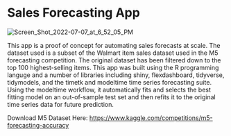 # Sales Forecasting App

![Screen_Shot_2022-07-07_at_6_52_05_PM](https://user-images.githubusercontent.com/32493276/178042319-15ed1be5-2d42-452c-aa14-cd07a52c6c36.jpg)


This app is a proof of concept for automating sales forecasts at scale. The dataset used is a subset of the Walmart item sales dataset used in the M5 forecasting competition. The original dataset has been filtered down to the top 100 highest-selling items. This app was built using the R programming languge and a number of libraries including shiny, flexdashboard, tidyverse, tidymodels, and the timetk and modeltime time series forecasting suite. Using the modeltime workflow, it automatically fits and selects the best fitting model on an out-of-sample test set and then refits it to the original time series data for future prediction. 

Download M5 Dataset Here: https://www.kaggle.com/competitions/m5-forecasting-accuracy

